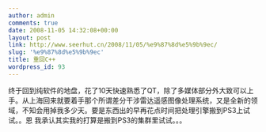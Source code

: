 ```yaml
---
author: admin
comments: true
date: 2008-11-05 14:32:08+00:00
layout: post
link: http://www.seerhut.cn/2008/11/05/%e9%87%8d%e5%9b%9ec/
slug: '%e9%87%8d%e5%9b%9ec'
title: 重回C++
wordpress_id: 93
---
```


终于回到纯软件的地盘，花了10天快速熟悉了QT，除了多媒体部分外大致可以上手。从上海回来就要着手那个所谓差分干涉雷达遥感图像处理系统，又是全新的领域，不知会用掉我多少天。要是东西出的早再花点时间把处理引擎搬到PS3上试试。。恩 我承认其实我的打算是搬到PS3的集群里试试。。。

